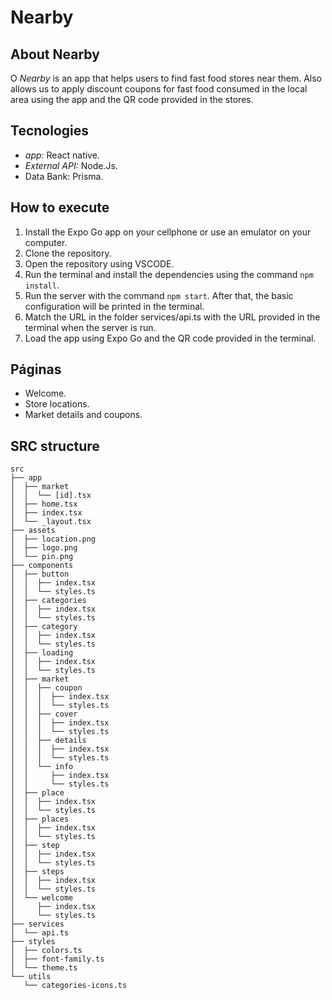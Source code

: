 # Nearby

## About Nearby

O _Nearby_ is an app that helps users to find fast food stores near them. Also allows us to apply discount coupons for fast food consumed in the local area using the app and the QR code provided in the stores.


## Tecnologies

- _app:_ React native.
- _External API:_ Node.Js.
- Data Bank: Prisma.

## How to execute

1. Install the Expo Go app on your cellphone or use an emulator on your computer.
2. Clone the repository.
3. Open the repository using VSCODE.
4. Run the terminal and install the dependencies using the command ```npm install```.
5. Run the server with the command ```npm start```. After that, the basic configuration will be printed in the terminal.
6. Match the URL in the folder services/api.ts with the URL provided in the terminal when the server is run.
7. Load the app using Expo Go and the QR code provided in the terminal.

## Páginas
- Welcome.
- Store locations.
- Market details and coupons.

## SRC structure
```
src
├── app
│  ├── market
│  │  └── [id].tsx
│  ├── home.tsx
│  ├── index.tsx
│  └── _layout.tsx
├── assets
│  ├── location.png
│  ├── logo.png
│  └── pin.png
├── components
│  ├── button
│  │  ├── index.tsx
│  │  └── styles.ts
│  ├── categories
│  │  ├── index.tsx
│  │  └── styles.ts
│  ├── category
│  │  ├── index.tsx
│  │  └── styles.ts
│  ├── loading
│  │  ├── index.tsx
│  │  └── styles.ts
│  ├── market
│  │  ├── coupon
│  │  │  ├── index.tsx
│  │  │  └── styles.ts
│  │  ├── cover
│  │  │  ├── index.tsx
│  │  │  └── styles.ts
│  │  ├── details
│  │  │  ├── index.tsx
│  │  │  └── styles.ts
│  │  └── info
│  │     ├── index.tsx
│  │     └── styles.ts
│  ├── place
│  │  ├── index.tsx
│  │  └── styles.ts
│  ├── places
│  │  ├── index.tsx
│  │  └── styles.ts
│  ├── step
│  │  ├── index.tsx
│  │  └── styles.ts
│  ├── steps
│  │  ├── index.tsx
│  │  └── styles.ts
│  └── welcome
│     ├── index.tsx
│     └── styles.ts
├── services
│  └── api.ts
├── styles
│  ├── colors.ts
│  ├── font-family.ts
│  └── theme.ts
└── utils
   └── categories-icons.ts
```
